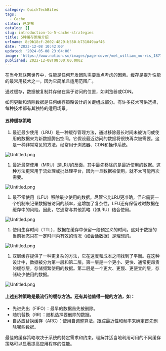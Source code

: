 ```yaml
---
category: QuickTechBites
tags:
  - Cache
status: 已发布
catalog: []
slug: introduction-to-5-cache-strategies
title: 5种缓存策略介绍
urlname: 8c9b18cf-2602-4829-b550-b731049aaf46
date: '2023-12-08 10:42:00'
updated: '2024-05-08 23:04:00'
image: 'https://www.notion.so/images/page-cover/met_william_morris_1877_willow.jpg'
published: 2022-12-08T08:00:00.000Z
---
```


在当今互联网世界中，性能是任何开发团队需要重点考虑的因素。缓存是提升性能的最常用技术之一，因为它简单且适用范围广。


通过缓存，数据被复制并存储在易于访问的位置，如浏览器或CDN。


如何更新和清除数据是任何缓存策略设计的关键组成部分。有许多技术可供选择，每种技术都有其独特的适用场景。


#### 五种缓存策略

1. 最近最少使用（LRU）是一种缓存管理方法，通过移除最长时间未被访问或使用的数据来为新数据腾出空间。它假设最近访问的数据将很快再次被需要。这是一种非常常见的方法，经常用于浏览器、CDN和操作系统。

![Untitled.png](https://prod-files-secure.s3.us-west-2.amazonaws.com/5d24fe63-e567-4804-86f9-9fdc62e13082/74494354-3dc7-4fc2-be3e-7e15913b3f24/Untitled.png?X-Amz-Algorithm=AWS4-HMAC-SHA256&X-Amz-Content-Sha256=UNSIGNED-PAYLOAD&X-Amz-Credential=ASIAZI2LB466Z3FWE6FR%2F20250329%2Fus-west-2%2Fs3%2Faws4_request&X-Amz-Date=20250329T213227Z&X-Amz-Expires=3600&X-Amz-Security-Token=IQoJb3JpZ2luX2VjEBUaCXVzLXdlc3QtMiJGMEQCIGb9bnfbicwSlFu6owKCQN0Q4evpIGn%2FIU7CpMZolPhqAiAPpSBF%2BDeiJo6Y2E4P7%2BEQsHp2KikynWyfwYe8exnCsyr%2FAwh%2BEAAaDDYzNzQyMzE4MzgwNSIMao9Iu7dABiXD5BzrKtwD1XvuAG68d46IIbLJuqhiBL7xpph%2B%2Baf4jNzKsK1HgyR%2FRqux%2FMc%2FJp%2FfGFZCyPoVosmwSUDfawjOiVZRuohRRuSVoPYKmfygJNIKreR3Go1HvI6f8632xIbG%2Ff%2Fvuhq2GmByrHszH7sYA5%2BuyciOEHX3AmH7j%2B90T75iBpySzjrCy7IY1C36Lff2uxgu%2BIxzvBFVXZ3LFpgdpWQQkIkcAXmT0MCohlfwKPko6kl99IuWF4vkMBw18nz4F7n0i2iOiFqJXjyWWyQEMDdAnEAyEk79Bgw7T5koZQd3854W%2BX8I7kLokBcu7ryYqc5XOOZCbG%2FSFYxPOVHuppdl0Tl9WuofFyzx8JgrKhpfWqQ0Kgqn4L%2FW8h%2BuiDgQL5EKpJ2Q0S%2F1vJDUqKg82trTGEB%2BD9GNT5gGyZecxu6oWnfGmazMv6DfAbnOwuJ9nneKOmOn20Fy7pWALWjuruRKnwum9bFELEkYeiTWuNFJ6YCqcMoAum%2BUz4DDTW1ZBWGxnwyD8%2BJERMLYgjf%2FyCIFlZGQEn%2FKHV1tJoRyJcomnZ7ssd789C6eMrO5YLG5eGAYkTcaS%2BoZrvpcC5BC9p1lv%2B1AQCYD7F%2FpT15gLFgvNCKXmi%2BJbfsRd5PdlfRj7msw0MChvwY6pgFz4D%2FEkC4%2FwwWBItvTq1cFX6W68XrAMDhsT7Qkz8xX0OCm%2BMglfyui53FgYFOwwLoUVZHBqq%2Fiut%2FFV7YKTq2U%2FMwuUGUkFOfdv9jN0ua%2F1DcIS%2B0NPGbH%2F74KsSmL9gAdntLmJpTAPIYd%2BmLjM7bNFnb6AjRTeGmZZR6uk657844KmP77wmHsNQIQYnBBmc7gAxXOkAPjyPmopOHLhhwvywjyvzFC&X-Amz-Signature=6c1591167159b8ab2264e3fa89025480e62d2c040caaf3a442c752d4caa40e6a&X-Amz-SignedHeaders=host&x-id=GetObject)

1. 最近最常使用（MRU）是LRU的反面，其中最先移除的是最近使用的数据。这种方法更常用于流处理或批处理平台，因为一旦数据被使用，就不太可能再次需要。

![Untitled.png](https://prod-files-secure.s3.us-west-2.amazonaws.com/5d24fe63-e567-4804-86f9-9fdc62e13082/9394e615-e149-4cd8-9a1b-e3c39cda8184/Untitled.png?X-Amz-Algorithm=AWS4-HMAC-SHA256&X-Amz-Content-Sha256=UNSIGNED-PAYLOAD&X-Amz-Credential=ASIAZI2LB466Z3FWE6FR%2F20250329%2Fus-west-2%2Fs3%2Faws4_request&X-Amz-Date=20250329T213227Z&X-Amz-Expires=3600&X-Amz-Security-Token=IQoJb3JpZ2luX2VjEBUaCXVzLXdlc3QtMiJGMEQCIGb9bnfbicwSlFu6owKCQN0Q4evpIGn%2FIU7CpMZolPhqAiAPpSBF%2BDeiJo6Y2E4P7%2BEQsHp2KikynWyfwYe8exnCsyr%2FAwh%2BEAAaDDYzNzQyMzE4MzgwNSIMao9Iu7dABiXD5BzrKtwD1XvuAG68d46IIbLJuqhiBL7xpph%2B%2Baf4jNzKsK1HgyR%2FRqux%2FMc%2FJp%2FfGFZCyPoVosmwSUDfawjOiVZRuohRRuSVoPYKmfygJNIKreR3Go1HvI6f8632xIbG%2Ff%2Fvuhq2GmByrHszH7sYA5%2BuyciOEHX3AmH7j%2B90T75iBpySzjrCy7IY1C36Lff2uxgu%2BIxzvBFVXZ3LFpgdpWQQkIkcAXmT0MCohlfwKPko6kl99IuWF4vkMBw18nz4F7n0i2iOiFqJXjyWWyQEMDdAnEAyEk79Bgw7T5koZQd3854W%2BX8I7kLokBcu7ryYqc5XOOZCbG%2FSFYxPOVHuppdl0Tl9WuofFyzx8JgrKhpfWqQ0Kgqn4L%2FW8h%2BuiDgQL5EKpJ2Q0S%2F1vJDUqKg82trTGEB%2BD9GNT5gGyZecxu6oWnfGmazMv6DfAbnOwuJ9nneKOmOn20Fy7pWALWjuruRKnwum9bFELEkYeiTWuNFJ6YCqcMoAum%2BUz4DDTW1ZBWGxnwyD8%2BJERMLYgjf%2FyCIFlZGQEn%2FKHV1tJoRyJcomnZ7ssd789C6eMrO5YLG5eGAYkTcaS%2BoZrvpcC5BC9p1lv%2B1AQCYD7F%2FpT15gLFgvNCKXmi%2BJbfsRd5PdlfRj7msw0MChvwY6pgFz4D%2FEkC4%2FwwWBItvTq1cFX6W68XrAMDhsT7Qkz8xX0OCm%2BMglfyui53FgYFOwwLoUVZHBqq%2Fiut%2FFV7YKTq2U%2FMwuUGUkFOfdv9jN0ua%2F1DcIS%2B0NPGbH%2F74KsSmL9gAdntLmJpTAPIYd%2BmLjM7bNFnb6AjRTeGmZZR6uk657844KmP77wmHsNQIQYnBBmc7gAxXOkAPjyPmopOHLhhwvywjyvzFC&X-Amz-Signature=ad1b6cbc2fc3ea104ac9eddf14912375e252b2d450dfdfefbe2661783bd84979&X-Amz-SignedHeaders=host&x-id=GetObject)

1. 最不常使用（LFU）移除最少使用的数据。尽管它比LRU更准确，但它需要一个机制来记录数据被访问的频率，这增加了复杂性。LFU还有保留过时数据在缓存中的风险。因此，它通常与其他策略（如LRU）结合使用。

![Untitled.png](https://prod-files-secure.s3.us-west-2.amazonaws.com/5d24fe63-e567-4804-86f9-9fdc62e13082/ff489bb8-941e-4617-b208-e17020ed7ada/Untitled.png?X-Amz-Algorithm=AWS4-HMAC-SHA256&X-Amz-Content-Sha256=UNSIGNED-PAYLOAD&X-Amz-Credential=ASIAZI2LB466Z3FWE6FR%2F20250329%2Fus-west-2%2Fs3%2Faws4_request&X-Amz-Date=20250329T213227Z&X-Amz-Expires=3600&X-Amz-Security-Token=IQoJb3JpZ2luX2VjEBUaCXVzLXdlc3QtMiJGMEQCIGb9bnfbicwSlFu6owKCQN0Q4evpIGn%2FIU7CpMZolPhqAiAPpSBF%2BDeiJo6Y2E4P7%2BEQsHp2KikynWyfwYe8exnCsyr%2FAwh%2BEAAaDDYzNzQyMzE4MzgwNSIMao9Iu7dABiXD5BzrKtwD1XvuAG68d46IIbLJuqhiBL7xpph%2B%2Baf4jNzKsK1HgyR%2FRqux%2FMc%2FJp%2FfGFZCyPoVosmwSUDfawjOiVZRuohRRuSVoPYKmfygJNIKreR3Go1HvI6f8632xIbG%2Ff%2Fvuhq2GmByrHszH7sYA5%2BuyciOEHX3AmH7j%2B90T75iBpySzjrCy7IY1C36Lff2uxgu%2BIxzvBFVXZ3LFpgdpWQQkIkcAXmT0MCohlfwKPko6kl99IuWF4vkMBw18nz4F7n0i2iOiFqJXjyWWyQEMDdAnEAyEk79Bgw7T5koZQd3854W%2BX8I7kLokBcu7ryYqc5XOOZCbG%2FSFYxPOVHuppdl0Tl9WuofFyzx8JgrKhpfWqQ0Kgqn4L%2FW8h%2BuiDgQL5EKpJ2Q0S%2F1vJDUqKg82trTGEB%2BD9GNT5gGyZecxu6oWnfGmazMv6DfAbnOwuJ9nneKOmOn20Fy7pWALWjuruRKnwum9bFELEkYeiTWuNFJ6YCqcMoAum%2BUz4DDTW1ZBWGxnwyD8%2BJERMLYgjf%2FyCIFlZGQEn%2FKHV1tJoRyJcomnZ7ssd789C6eMrO5YLG5eGAYkTcaS%2BoZrvpcC5BC9p1lv%2B1AQCYD7F%2FpT15gLFgvNCKXmi%2BJbfsRd5PdlfRj7msw0MChvwY6pgFz4D%2FEkC4%2FwwWBItvTq1cFX6W68XrAMDhsT7Qkz8xX0OCm%2BMglfyui53FgYFOwwLoUVZHBqq%2Fiut%2FFV7YKTq2U%2FMwuUGUkFOfdv9jN0ua%2F1DcIS%2B0NPGbH%2F74KsSmL9gAdntLmJpTAPIYd%2BmLjM7bNFnb6AjRTeGmZZR6uk657844KmP77wmHsNQIQYnBBmc7gAxXOkAPjyPmopOHLhhwvywjyvzFC&X-Amz-Signature=eace1c68211e6ee7d63f561c108d80d763b843566302cce651bc069a64d137b5&X-Amz-SignedHeaders=host&x-id=GetObject)

1. 使用生存时间（TTL），数据在缓存中保留一段预定义的时间。这对于数据的当前状态只在一定时间内有效的情况（如会话数据）是理想的。

![Untitled.png](https://prod-files-secure.s3.us-west-2.amazonaws.com/5d24fe63-e567-4804-86f9-9fdc62e13082/480ed8d3-f3c7-4a40-a9c6-4ca2e915c139/Untitled.png?X-Amz-Algorithm=AWS4-HMAC-SHA256&X-Amz-Content-Sha256=UNSIGNED-PAYLOAD&X-Amz-Credential=ASIAZI2LB466Z3FWE6FR%2F20250329%2Fus-west-2%2Fs3%2Faws4_request&X-Amz-Date=20250329T213227Z&X-Amz-Expires=3600&X-Amz-Security-Token=IQoJb3JpZ2luX2VjEBUaCXVzLXdlc3QtMiJGMEQCIGb9bnfbicwSlFu6owKCQN0Q4evpIGn%2FIU7CpMZolPhqAiAPpSBF%2BDeiJo6Y2E4P7%2BEQsHp2KikynWyfwYe8exnCsyr%2FAwh%2BEAAaDDYzNzQyMzE4MzgwNSIMao9Iu7dABiXD5BzrKtwD1XvuAG68d46IIbLJuqhiBL7xpph%2B%2Baf4jNzKsK1HgyR%2FRqux%2FMc%2FJp%2FfGFZCyPoVosmwSUDfawjOiVZRuohRRuSVoPYKmfygJNIKreR3Go1HvI6f8632xIbG%2Ff%2Fvuhq2GmByrHszH7sYA5%2BuyciOEHX3AmH7j%2B90T75iBpySzjrCy7IY1C36Lff2uxgu%2BIxzvBFVXZ3LFpgdpWQQkIkcAXmT0MCohlfwKPko6kl99IuWF4vkMBw18nz4F7n0i2iOiFqJXjyWWyQEMDdAnEAyEk79Bgw7T5koZQd3854W%2BX8I7kLokBcu7ryYqc5XOOZCbG%2FSFYxPOVHuppdl0Tl9WuofFyzx8JgrKhpfWqQ0Kgqn4L%2FW8h%2BuiDgQL5EKpJ2Q0S%2F1vJDUqKg82trTGEB%2BD9GNT5gGyZecxu6oWnfGmazMv6DfAbnOwuJ9nneKOmOn20Fy7pWALWjuruRKnwum9bFELEkYeiTWuNFJ6YCqcMoAum%2BUz4DDTW1ZBWGxnwyD8%2BJERMLYgjf%2FyCIFlZGQEn%2FKHV1tJoRyJcomnZ7ssd789C6eMrO5YLG5eGAYkTcaS%2BoZrvpcC5BC9p1lv%2B1AQCYD7F%2FpT15gLFgvNCKXmi%2BJbfsRd5PdlfRj7msw0MChvwY6pgFz4D%2FEkC4%2FwwWBItvTq1cFX6W68XrAMDhsT7Qkz8xX0OCm%2BMglfyui53FgYFOwwLoUVZHBqq%2Fiut%2FFV7YKTq2U%2FMwuUGUkFOfdv9jN0ua%2F1DcIS%2B0NPGbH%2F74KsSmL9gAdntLmJpTAPIYd%2BmLjM7bNFnb6AjRTeGmZZR6uk657844KmP77wmHsNQIQYnBBmc7gAxXOkAPjyPmopOHLhhwvywjyvzFC&X-Amz-Signature=e46bf0e82e1f405939b9eb14518b21ca114bd78ac3d30387d4e4b6eae6bee093&X-Amz-SignedHeaders=host&x-id=GetObject)

1. 双层缓存提供了一种更复杂的方法，它在速度和成本之间找到了平衡。在这种设计中，数据被分为第一层和第二层。第一层是一个更小、更快、通常更昂贵的缓存层，存储频繁使用的数据。第二层是一个更大、更慢、更便宜的层，存储较少使用的数据。

![Untitled.png](https://prod-files-secure.s3.us-west-2.amazonaws.com/5d24fe63-e567-4804-86f9-9fdc62e13082/35e68090-275d-4707-9e9a-ce86f000e9eb/Untitled.png?X-Amz-Algorithm=AWS4-HMAC-SHA256&X-Amz-Content-Sha256=UNSIGNED-PAYLOAD&X-Amz-Credential=ASIAZI2LB466Z3FWE6FR%2F20250329%2Fus-west-2%2Fs3%2Faws4_request&X-Amz-Date=20250329T213227Z&X-Amz-Expires=3600&X-Amz-Security-Token=IQoJb3JpZ2luX2VjEBUaCXVzLXdlc3QtMiJGMEQCIGb9bnfbicwSlFu6owKCQN0Q4evpIGn%2FIU7CpMZolPhqAiAPpSBF%2BDeiJo6Y2E4P7%2BEQsHp2KikynWyfwYe8exnCsyr%2FAwh%2BEAAaDDYzNzQyMzE4MzgwNSIMao9Iu7dABiXD5BzrKtwD1XvuAG68d46IIbLJuqhiBL7xpph%2B%2Baf4jNzKsK1HgyR%2FRqux%2FMc%2FJp%2FfGFZCyPoVosmwSUDfawjOiVZRuohRRuSVoPYKmfygJNIKreR3Go1HvI6f8632xIbG%2Ff%2Fvuhq2GmByrHszH7sYA5%2BuyciOEHX3AmH7j%2B90T75iBpySzjrCy7IY1C36Lff2uxgu%2BIxzvBFVXZ3LFpgdpWQQkIkcAXmT0MCohlfwKPko6kl99IuWF4vkMBw18nz4F7n0i2iOiFqJXjyWWyQEMDdAnEAyEk79Bgw7T5koZQd3854W%2BX8I7kLokBcu7ryYqc5XOOZCbG%2FSFYxPOVHuppdl0Tl9WuofFyzx8JgrKhpfWqQ0Kgqn4L%2FW8h%2BuiDgQL5EKpJ2Q0S%2F1vJDUqKg82trTGEB%2BD9GNT5gGyZecxu6oWnfGmazMv6DfAbnOwuJ9nneKOmOn20Fy7pWALWjuruRKnwum9bFELEkYeiTWuNFJ6YCqcMoAum%2BUz4DDTW1ZBWGxnwyD8%2BJERMLYgjf%2FyCIFlZGQEn%2FKHV1tJoRyJcomnZ7ssd789C6eMrO5YLG5eGAYkTcaS%2BoZrvpcC5BC9p1lv%2B1AQCYD7F%2FpT15gLFgvNCKXmi%2BJbfsRd5PdlfRj7msw0MChvwY6pgFz4D%2FEkC4%2FwwWBItvTq1cFX6W68XrAMDhsT7Qkz8xX0OCm%2BMglfyui53FgYFOwwLoUVZHBqq%2Fiut%2FFV7YKTq2U%2FMwuUGUkFOfdv9jN0ua%2F1DcIS%2B0NPGbH%2F74KsSmL9gAdntLmJpTAPIYd%2BmLjM7bNFnb6AjRTeGmZZR6uk657844KmP77wmHsNQIQYnBBmc7gAxXOkAPjyPmopOHLhhwvywjyvzFC&X-Amz-Signature=507a55e744d2f9e6d952c1c34ffb9f560361d93cd2638691e324583b4c88c5d7&X-Amz-SignedHeaders=host&x-id=GetObject)


#### 上述五种策略是最流行的缓存方法。还有其他值得一提的方法，如：

- 先进先出（FIFO）：最早的数据首先被删除。
- 随机替换（RR）：随机选择要删除的数据。
- 自适应替换缓存（ARC）：使用自调整算法，跟踪最近性和频率来确定首先删除哪些数据。

最佳的缓存策略取决于系统的特定需求和约束。理解并适当地利用可用的不同缓存策略可以显著提高应用程序的性能。

